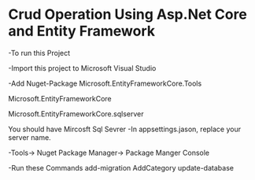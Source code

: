 # Crud Operation Using Asp.Net Core and Entity Framework

-To run this Project

-Import this project to Microsoft Visual Studio 

-Add Nuget-Package
Microsoft.EntityFrameworkCore.Tools

Microsoft.EntityFrameworkCore

Microsoft.EntityFrameworkCore.sqlserver

You should have Mircosft Sql Sevrer
-In appsettings.jason, replace your server name.


-Tools-> Nuget Package Manager-> Package Manger Console

-Run these Commands
add-migration AddCategory
update-database  

